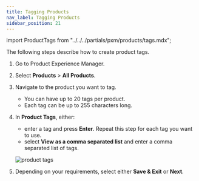 ```yaml
---
title: Tagging Products
nav_label: Tagging Products
sidebar_position: 21
---
```


import ProductTags from "../../../partials/pxm/products/tags.mdx";

<ProductTags></ProductTags>

The following steps describe how to create product tags.

1. Go to Product Experience Manager. 
1. Select **Products** > **All Products**.
1. Navigate to the product you want to tag.
    - You can have up to 20 tags per product. 
    - Each tag can be up to 255 characters long.
1. In **Product Tags**, either:
   - enter a tag and press **Enter**. Repeat this step for each tag you want to use. 
   - select **View as a comma separated list** and enter a comma separated list of tags. 

    ![product tags](/assets/product_tags.png)

1. Depending on your requirements, select either **Save & Exit** or **Next**.


